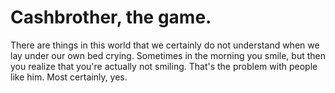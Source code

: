 Cashbrother, the game.
===========

There are things in this world that we certainly do not understand when we lay under our own bed crying. Sometimes in the morning you smile, but then you realize that you're actually not smiling. That's the problem with people like him. Most certainly, yes.
